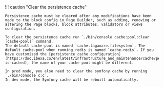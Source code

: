 !!! caution "Clear the persistence cache"

    Persistence cache must be cleared after any modifications have been made to the block config in Page Builder, such as adding, removing or altering the Page blocks, block attributes, validators or views configuration.

    To clear the persistence cache run `./bin/console cache:pool:clear [cache-pool]` command.
    The default cache-pool is named `cache.tagaware.filesystem`. The default cache-pool when running redis is named `cache.redis`. If you have customized the [persistence cache configuration](https://doc.ibexa.co/en/latest/infrastructure_and_maintenance/cache/persistence_cache/#what-is-cached), the name of your cache pool might be different.

    In prod mode, you also need to clear the symfony cache by running `./bin/console c:c`.
    In dev mode, the Symfony cache will be rebuilt automatically.